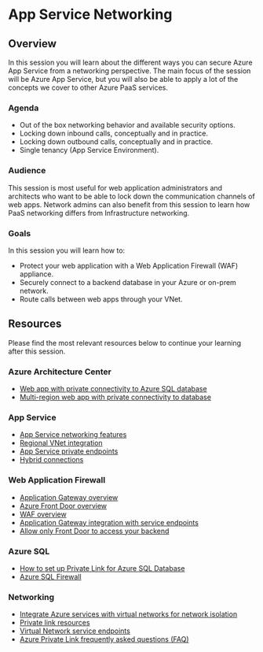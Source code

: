 # App Service Networking

## Overview

In this session you will learn about the different ways you can secure Azure App Service from a networking perspective. The main focus of the session will be Azure App Service, but you will also be able to apply a lot of the concepts we cover to other Azure PaaS services.

### Agenda

- Out of the box networking behavior and available security options.
- Locking down inbound calls, conceptually and in practice.
- Locking down outbound calls, conceptually and in practice.
- Single tenancy (App Service Environment).

### Audience

This session is most useful for web application administrators and architects who want to be able to lock down the communication channels of web apps. Network admins can also benefit from this session to learn how PaaS networking differs from Infrastructure networking.

### Goals

In this session you will learn how to:

- Protect your web application with a Web Application Firewall (WAF) appliance.
- Securely connect to a backend database in your Azure or on-prem network.
- Route calls between web apps through your VNet.

## Resources

Please find the most relevant resources below to continue your learning after this session.

### Azure Architecture Center

- [Web app with private connectivity to Azure SQL database](https://docs.microsoft.com/azure/architecture/example-scenario/private-web-app/private-web-app)
- [Multi-region web app with private connectivity to database](https://docs.microsoft.com/azure/architecture/example-scenario/sql-failover/app-service-private-sql-multi-region)

### App Service

- [App Service networking features](https://docs.microsoft.com/azure/app-service/networking-features)
- [Regional VNet integration](https://docs.microsoft.com/azure/app-service/web-sites-integrate-with-vnet#regional-vnet-integration)
- [App Service private endpoints](https://docs.microsoft.com/azure/app-service/networking/private-endpoint)
- [Hybrid connections](https://docs.microsoft.com/azure/app-service/app-service-hybrid-connections)

### Web Application Firewall

- [Application Gateway overview](https://docs.microsoft.com/azure/application-gateway/overview)
- [Azure Front Door overview](https://docs.microsoft.com/azure/frontdoor/front-door-overview)
- [WAF overview](https://docs.microsoft.com/azure/web-application-firewall/overview)
- [Application Gateway integration with service endpoints](https://docs.microsoft.com/azure/app-service/networking/app-gateway-with-service-endpoints)
- [Allow only Front Door to access your backend](https://docs.microsoft.com/azure/frontdoor/front-door-faq#how-do-i-lock-down-the-access-to-my-backend-to-only-azure-front-door-)

### Azure SQL

- [How to set up Private Link for Azure SQL Database](https://docs.microsoft.com/azure/azure-sql/database/private-endpoint-overview#how-to-set-up-private-link-for-azure-sql-database)
- [Azure SQL Firewall](https://docs.microsoft.com/azure/azure-sql/database/firewall-create-server-level-portal-quickstart)

### Networking

- [Integrate Azure services with virtual networks for network isolation](https://docs.microsoft.com/azure/virtual-network/vnet-integration-for-azure-services)
- [Private link resources](https://docs.microsoft.com/azure/private-link/private-endpoint-overview#private-link-resource)
- [Virtual Network service endpoints](https://docs.microsoft.com/azure/virtual-network/virtual-network-service-endpoints-overview)
- [Azure Private Link frequently asked questions (FAQ)](https://docs.microsoft.com/azure/private-link/private-link-faq#what-is-the-difference-between-a-service-endpoints-and-a-private-endpoints)
